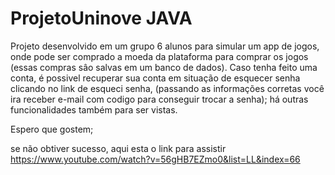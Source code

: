 # ProjetoUninove JAVA

Projeto desenvolvido em um grupo 6 alunos para simular um app de jogos, onde pode ser comprado a moeda da plataforma para comprar os jogos (essas compras sâo salvas em um banco de dados). Caso tenha feito uma conta, é possivel recuperar sua conta em situação de esquecer senha clicando no link de esqueci senha,
(passando as informações corretas você ira receber e-mail com codigo para conseguir trocar a senha); há outras funcionalidades também para ser vistas.

Espero que gostem;

se não obtiver sucesso, aqui esta o link para assistir https://www.youtube.com/watch?v=56gHB7EZmo0&list=LL&index=66
